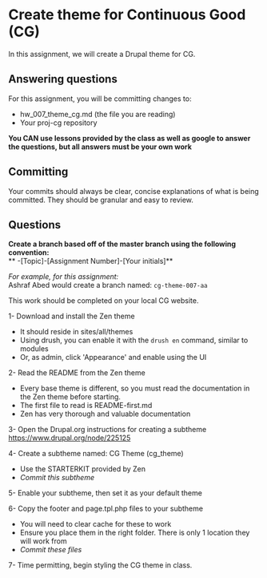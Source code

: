 # Create theme for Continuous Good (CG)
In this assignment, we will create a Drupal theme for CG.

## Answering questions
For this assignment, you will be committing changes to:
- hw_007_theme_cg.md (the file you are reading)
- Your proj-cg repository

**You CAN use lessons provided by the class as well as google to answer the questions, but all answers must be your own work**  

## Committing
Your commits should always be clear, concise explanations of what is being committed. They should be granular and easy to review.

## Questions
**Create a branch based off of the master branch using the following convention:**  
** -[Topic]-[Assignment Number]-[Your initials]**

*For example, for this assignment:*  
Ashraf Abed would create a branch named: ```cg-theme-007-aa```  

This work should be completed on your local CG website.  

1- Download and install the Zen theme
  - It should reside in sites/all/themes
  - Using drush, you can enable it with the ```drush en``` command, similar to modules
  - Or, as admin, click 'Appearance' and enable using the UI

2- Read the README from the Zen theme
  - Every base theme is different, so you must read the documentation in the Zen theme before starting.
  - The first file to read is README-first.md
  - Zen has very thorough and valuable documentation

3- Open the Drupal.org instructions for creating a subtheme
https://www.drupal.org/node/225125

4- Create a subtheme named: CG Theme (cg_theme)  
  - Use the STARTERKIT provided by Zen  
  - *Commit this subtheme*  

5- Enable your subtheme, then set it as your default theme  

6- Copy the footer and page.tpl.php files to your subtheme
  - You will need to clear cache for these to work
  - Ensure you place them in the right folder. There is only 1 location they will work from  
  - *Commit these files*

7- Time permitting, begin styling the CG theme in class.
